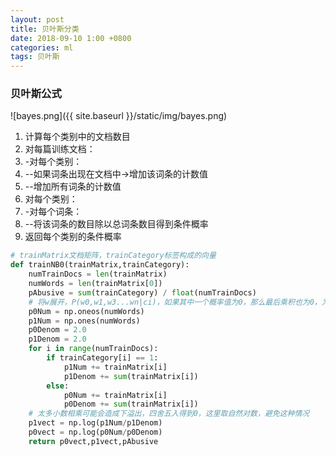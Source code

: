 ```yaml
---
layout: post
title: 贝叶斯分类
date: 2018-09-10 1:00 +0800
categories: ml
tags: 贝叶斯
---
```

### 贝叶斯公式  
![bayes.png]({{ site.baseurl }}/static/img/bayes.png)
1. 计算每个类别中的文档数目  
2. 对每篇训练文档：  
3. -对每个类别：  
4. --如果词条出现在文档中->增加该词条的计数值  
5. --增加所有词条的计数值  
6. 对每个类别：  
7. -对每个词条：  
8. --将该词条的数目除以总词条数目得到条件概率  
9. 返回每个类别的条件概率  

```python
# trainMatrix文档矩阵，trainCategory标签构成的向量
def trainNB0(trainMatrix,trainCategory):
    numTrainDocs = len(trainMatrix)
    numWords = len(trainMatrix[0])
    pAbusive = sum(trainCategory) / float(numTrainDocs)
    # 将w展开，P(w0,w1,w3...wn|ci)，如果其中一个概率值为0，那么最后乘积也为0，为了降低这种影响，讲所有出现的词为1，并将分母初始化为2
    p0Num = np.oneos(numWords)
    p1Num = np.ones(numWords)
    p0Denom = 2.0
    p1Denom = 2.0
    for i in range(numTrainDocs):
        if trainCategory[i] == 1:
            p1Num += trainMatrix[i]
            p1Denom += sum(trainMatrix[i])
        else:
            p0Num += trainMatrix[i]
            p0Denom += sum(trainMatrix[i])
    # 太多小数相乘可能会造成下溢出，四舍五入得到0，这里取自然对数，避免这种情况
    p1vect = np.log(p1Num/p1Denom)
    p0vect = np.log(p0Num/p0Denom)
    return p0vect,p1vect,pAbusive
```